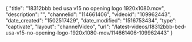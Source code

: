 {
    "title": "18312bbb bed usa v15 no opening logo 1920x1080.mov",
    "description": "",
    "channelid": "114661406",
    "videoid": "109962443",
    "date_created": "1502517429",
    "date_modified": "1516753434",
    "type": "captivate",
    "layout": "channelVideo",
    "url": "\/latest-videos\/18312bbb-bed-usa-v15-no-opening-logo-1920x1080-mov\/114661406-109962443"
}